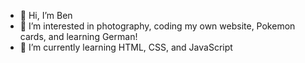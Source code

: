 - 👋 Hi, I’m Ben
- 👀 I’m interested in photography, coding my own website, Pokemon cards, and learning German!
- 🌱 I’m currently learning HTML, CSS, and JavaScript

<!---
bbenkochh/bbenkochh is a ✨ special ✨ repository because its `README.md` (this file) appears on your GitHub profile.
You can click the Preview link to take a look at your changes.
--->
